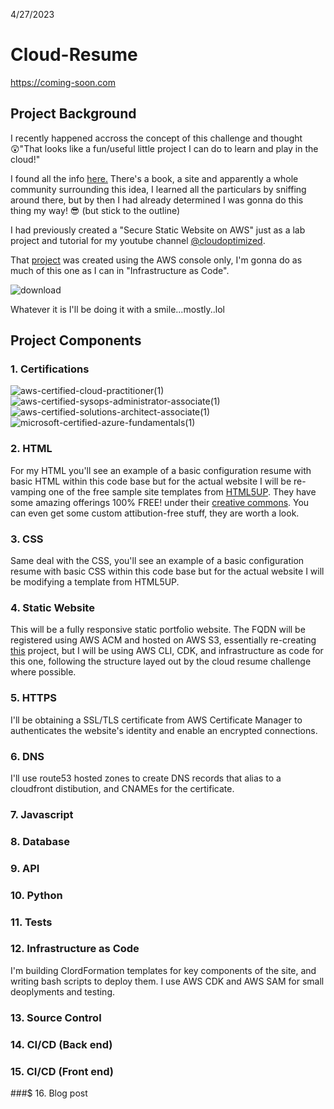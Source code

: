 4/27/2023 
# Cloud-Resume

https://coming-soon.com

## Project Background
I recently happened accross the concept of this challenge and thought :astonished:"That looks like a fun/useful little project I can do to learn and play in the cloud!"

I found all the info [here.](https://cloudresumechallenge.dev/)  There's a book, a site and apparently a whole community surrounding this idea, I learned all the particulars by sniffing around there, but by then I had already determined I was gonna do this thing my way! :sunglasses: (but stick to the outline)
  
I had previously created a "Secure Static Website on AWS" just as a lab project and tutorial for my youtube channel [@cloudoptimized](https://www.youtube.com/@cloudoptimized?sub_confirmation=1). 

That [project](https://youtu.be/gnj4yEO4I0I) was created using the AWS console only, I'm gonna do as much of this one as I can in "Infrastructure as Code". 

![download](https://user-images.githubusercontent.com/100949697/235042052-0db3afd3-d34f-49ee-9f2f-d732d9568cbb.jpg)

Whatever it is I'll be doing it with a smile...mostly..lol



## Project Components
### 1. Certifications

![aws-certified-cloud-practitioner(1)](https://user-images.githubusercontent.com/100949697/235172685-ecf165f9-2e84-4cf7-b776-242bd4700a0e.png)
![aws-certified-sysops-administrator-associate(1)](https://user-images.githubusercontent.com/100949697/235172729-3bfa0560-06e0-4212-b743-0e3112a2ce23.png)
![aws-certified-solutions-architect-associate(1)](https://user-images.githubusercontent.com/100949697/235172769-80d0842f-a255-4844-818a-217d96e55eef.png)
![microsoft-certified-azure-fundamentals(1)](https://user-images.githubusercontent.com/100949697/235172811-ed49608a-6125-407a-bf4f-66b9005efa3b.png)

### 2. HTML

For my HTML you'll see an example of a basic configuration resume with basic HTML within this code base but for the actual website I will be re-vamping one of the free sample site templates from [HTML5UP](https://html5up.net/). They have some amazing offerings 100% FREE! under their [creative commons](https://html5up.net/license). You can even get some custom attibution-free stuff, they are worth a look.

### 3. CSS

Same deal with the CSS, you'll see an example of a basic configuration resume with basic CSS within this code base but for the actual website I will be modifying a template from HTML5UP.

### 4. Static Website

This will be a fully responsive static portfolio website. The FQDN will be registered using AWS ACM and hosted on AWS S3, essentially re-creating [this](https://medium.com/@Warner_Bell/build-a-secure-static-website-using-s3-cloudfront-acm-and-route-53-ab1a0aee1ef9) project, but I will be using AWS CLI, CDK, and infrastructure as code for this one, following the structure layed out by the cloud resume challenge where possible.

### 5. HTTPS
I'll be obtaining a SSL/TLS certificate from AWS Certificate Manager to authenticates the website's identity and enable an encrypted connections.

### 6. DNS
I'll use route53 hosted zones to create DNS records that alias to a cloudfront distibution, and CNAMEs for the certificate.

### 7. Javascript
### 8. Database
### 9. API
### 10. Python
### 11. Tests
### 12. Infrastructure as Code
I'm building ClordFormation templates for key components of the site, and writing bash scripts to deploy them. I use AWS CDK and AWS SAM for small deoplyments and testing. 
### 13. Source Control
### 14. CI/CD (Back end)
### 15. CI/CD (Front end)
###$ 16. Blog post
